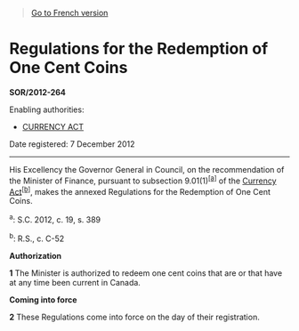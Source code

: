 > [Go to French version](/fr/Règlements/Décrets,%20ordonnances%20et%20règlements%20statutaires/2012/264.md)

# Regulations for the Redemption of One Cent Coins

**SOR/2012-264**

Enabling authorities: 
- [CURRENCY ACT](/en/Acts/Revised%20Statutes%20of%20Canada/C/C-52.md)

Date registered: 7 December 2012

----------

His Excellency the Governor General in Council, on the recommendation of the Minister of Finance, pursuant to subsection 9.01(1)<sup><a href='#fn_a'>[a]</a></sup> of the [Currency Act](/en/Acts/Revised%20Statutes%20of%20Canada/C/C-52.md)<sup><a href='#fn_b'>[b]</a></sup>, makes the annexed Regulations for the Redemption of One Cent Coins.

<a name='fn_a'><sup>a</sup></a>: S.C. 2012, c. 19, s. 389<br />

<a name='fn_b'><sup>b</sup></a>: R.S., c. C-52<br />




**Authorization**

**1** The Minister is authorized to redeem one cent coins that are or that have at any time been current in Canada.




**Coming into force**

**2** These Regulations come into force on the day of their registration.


